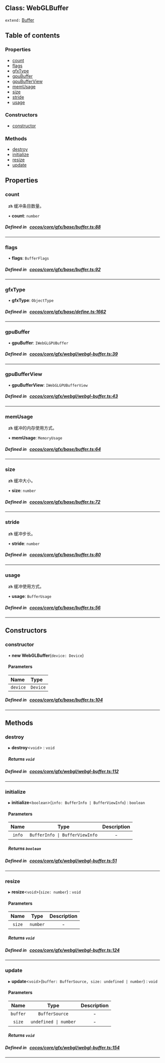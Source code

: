 
## Class: WebGLBuffer


`extend:`
[Buffer](docs/zh/gfx/Class/Buffer.md)









<div class="table-of-content">
<h2>Table of contents</h2>


### Properties

- [ count](#count)
- [ flags](#flags)
- [ gfxType](#gfxType)
- [ gpuBuffer](#gpuBuffer)
- [ gpuBufferView](#gpuBufferView)
- [ memUsage](#memUsage)
- [ size](#size)
- [ stride](#stride)
- [ usage](#usage)

### Constructors

- [ constructor](#constructor)

### Methods

- [ destroy](#destroy)
- [ initialize](#initialize)
- [ resize](#resize)
- [ update](#update)
</div>

## Properties


### count
<div style="margin-left: 10px;">



**`zh`** 缓冲条目数量。





•  **count**:
 ``number`` 
</div>

##### Defined in &nbsp;   [cocos/core/gfx/base/buffer.ts:88](https://github.com/cocos-creator/engine/blob/c7bf6b8a9/cocos/core/gfx/base/buffer.ts#L88)&nbsp;


___


### flags
<div style="margin-left: 10px;">




•  **flags**:
 ``BufferFlags`` 
</div>

##### Defined in &nbsp;   [cocos/core/gfx/base/buffer.ts:92](https://github.com/cocos-creator/engine/blob/c7bf6b8a9/cocos/core/gfx/base/buffer.ts#L92)&nbsp;


___


### gfxType
<div style="margin-left: 10px;">




•  **gfxType**:
 ``ObjectType`` 
</div>

##### Defined in &nbsp;   [cocos/core/gfx/base/define.ts:1662](https://github.com/cocos-creator/engine/blob/c7bf6b8a9/cocos/core/gfx/base/define.ts#L1662)&nbsp;


___


### gpuBuffer
<div style="margin-left: 10px;">




•  **gpuBuffer**:
 ``IWebGLGPUBuffer`` 
</div>

##### Defined in &nbsp;   [cocos/core/gfx/webgl/webgl-buffer.ts:39](https://github.com/cocos-creator/engine/blob/c7bf6b8a9/cocos/core/gfx/webgl/webgl-buffer.ts#L39)&nbsp;


___


### gpuBufferView
<div style="margin-left: 10px;">




•  **gpuBufferView**:
 ``IWebGLGPUBufferView`` 
</div>

##### Defined in &nbsp;   [cocos/core/gfx/webgl/webgl-buffer.ts:43](https://github.com/cocos-creator/engine/blob/c7bf6b8a9/cocos/core/gfx/webgl/webgl-buffer.ts#L43)&nbsp;


___


### memUsage
<div style="margin-left: 10px;">



**`zh`** 缓冲的内存使用方式。





•  **memUsage**:
 ``MemoryUsage`` 
</div>

##### Defined in &nbsp;   [cocos/core/gfx/base/buffer.ts:64](https://github.com/cocos-creator/engine/blob/c7bf6b8a9/cocos/core/gfx/base/buffer.ts#L64)&nbsp;


___


### size
<div style="margin-left: 10px;">



**`zh`** 缓冲大小。





•  **size**:
 ``number`` 
</div>

##### Defined in &nbsp;   [cocos/core/gfx/base/buffer.ts:72](https://github.com/cocos-creator/engine/blob/c7bf6b8a9/cocos/core/gfx/base/buffer.ts#L72)&nbsp;


___


### stride
<div style="margin-left: 10px;">



**`zh`** 缓冲步长。





•  **stride**:
 ``number`` 
</div>

##### Defined in &nbsp;   [cocos/core/gfx/base/buffer.ts:80](https://github.com/cocos-creator/engine/blob/c7bf6b8a9/cocos/core/gfx/base/buffer.ts#L80)&nbsp;


___


### usage
<div style="margin-left: 10px;">



**`zh`** 缓冲使用方式。





•  **usage**:
 ``BufferUsage`` 
</div>

##### Defined in &nbsp;   [cocos/core/gfx/base/buffer.ts:56](https://github.com/cocos-creator/engine/blob/c7bf6b8a9/cocos/core/gfx/base/buffer.ts#L56)&nbsp;


___

<!---->
## Constructors


### constructor
<div style="margin-left: 10px;">

• **new WebGLBuffer**(`device: Device`)

#### Parameters

| Name | Type |
| :------ | :------ |
| `device` | `Device` |
</div>

##### Defined in &nbsp;   [cocos/core/gfx/base/buffer.ts:104](https://github.com/cocos-creator/engine/blob/c7bf6b8a9/cocos/core/gfx/base/buffer.ts#L104)&nbsp;


---

<!---->
## Methods

### destroy

<div style="margin-left: 10px;">

▸   **destroy**<`void`\> : `void`




##### Returns `void`
</div>

##### Defined in &nbsp;   [cocos/core/gfx/webgl/webgl-buffer.ts:112](https://github.com/cocos-creator/engine/blob/c7bf6b8a9/cocos/core/gfx/webgl/webgl-buffer.ts#L112)&nbsp;
___
### initialize

<div style="margin-left: 10px;">

▸   **initialize**<`boolean`\>(`info: BufferInfo | BufferViewInfo`) : `boolean`



#### Parameters

| Name | Type | Description |
| :------: | :------: | :------: |
| `info` | `BufferInfo \| BufferViewInfo` | - |


##### Returns `boolean`
</div>

##### Defined in &nbsp;   [cocos/core/gfx/webgl/webgl-buffer.ts:51](https://github.com/cocos-creator/engine/blob/c7bf6b8a9/cocos/core/gfx/webgl/webgl-buffer.ts#L51)&nbsp;
___
### resize

<div style="margin-left: 10px;">

▸   **resize**<`void`\>(`size: number`) : `void`



#### Parameters

| Name | Type | Description |
| :------: | :------: | :------: |
| `size` | `number` | - |


##### Returns `void`
</div>

##### Defined in &nbsp;   [cocos/core/gfx/webgl/webgl-buffer.ts:124](https://github.com/cocos-creator/engine/blob/c7bf6b8a9/cocos/core/gfx/webgl/webgl-buffer.ts#L124)&nbsp;
___
### update

<div style="margin-left: 10px;">

▸   **update**<`void`\>(`buffer: BufferSource, size: undefined | number`) : `void`



#### Parameters

| Name | Type | Description |
| :------: | :------: | :------: |
| `buffer` | `BufferSource` | - |
| `size` | `undefined \| number` | - |


##### Returns `void`
</div>

##### Defined in &nbsp;   [cocos/core/gfx/webgl/webgl-buffer.ts:154](https://github.com/cocos-creator/engine/blob/c7bf6b8a9/cocos/core/gfx/webgl/webgl-buffer.ts#L154)&nbsp;
___
<!---->




